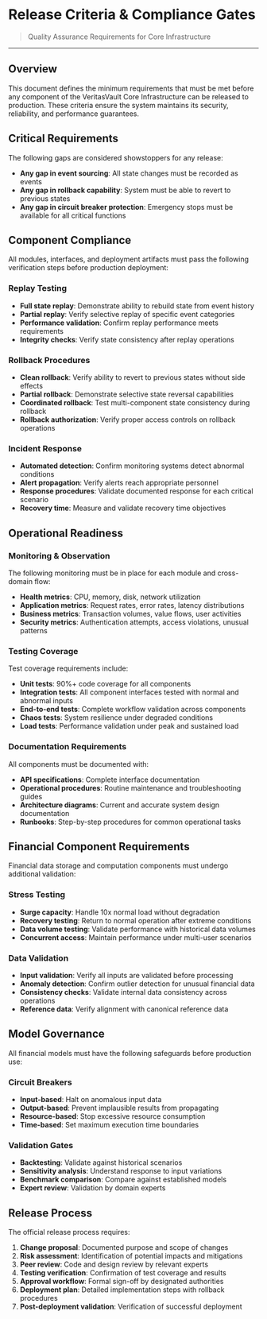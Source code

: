 # Release Criteria & Compliance Gates

> Quality Assurance Requirements for Core Infrastructure

---

## Overview

This document defines the minimum requirements that must be met before any component of the VeritasVault Core Infrastructure can be released to production. These criteria ensure the system maintains its security, reliability, and performance guarantees.

## Critical Requirements

The following gaps are considered showstoppers for any release:

* **Any gap in event sourcing**: All state changes must be recorded as events
* **Any gap in rollback capability**: System must be able to revert to previous states
* **Any gap in circuit breaker protection**: Emergency stops must be available for all critical functions

## Component Compliance

All modules, interfaces, and deployment artifacts must pass the following verification steps before production deployment:

### Replay Testing

* **Full state replay**: Demonstrate ability to rebuild state from event history
* **Partial replay**: Verify selective replay of specific event categories
* **Performance validation**: Confirm replay performance meets requirements
* **Integrity checks**: Verify state consistency after replay operations

### Rollback Procedures

* **Clean rollback**: Verify ability to revert to previous states without side effects
* **Partial rollback**: Demonstrate selective state reversal capabilities
* **Coordinated rollback**: Test multi-component state consistency during rollback
* **Rollback authorization**: Verify proper access controls on rollback operations

### Incident Response

* **Automated detection**: Confirm monitoring systems detect abnormal conditions
* **Alert propagation**: Verify alerts reach appropriate personnel
* **Response procedures**: Validate documented response for each critical scenario
* **Recovery time**: Measure and validate recovery time objectives

## Operational Readiness

### Monitoring & Observation

The following monitoring must be in place for each module and cross-domain flow:

* **Health metrics**: CPU, memory, disk, network utilization
* **Application metrics**: Request rates, error rates, latency distributions
* **Business metrics**: Transaction volumes, value flows, user activities
* **Security metrics**: Authentication attempts, access violations, unusual patterns

### Testing Coverage

Test coverage requirements include:

* **Unit tests**: 90%+ code coverage for all components
* **Integration tests**: All component interfaces tested with normal and abnormal inputs
* **End-to-end tests**: Complete workflow validation across components
* **Chaos tests**: System resilience under degraded conditions
* **Load tests**: Performance validation under peak and sustained load

### Documentation Requirements

All components must be documented with:

* **API specifications**: Complete interface documentation
* **Operational procedures**: Routine maintenance and troubleshooting guides
* **Architecture diagrams**: Current and accurate system design documentation
* **Runbooks**: Step-by-step procedures for common operational tasks

## Financial Component Requirements

Financial data storage and computation components must undergo additional validation:

### Stress Testing

* **Surge capacity**: Handle 10x normal load without degradation
* **Recovery testing**: Return to normal operation after extreme conditions
* **Data volume testing**: Validate performance with historical data volumes
* **Concurrent access**: Maintain performance under multi-user scenarios

### Data Validation

* **Input validation**: Verify all inputs are validated before processing
* **Anomaly detection**: Confirm outlier detection for unusual financial data
* **Consistency checks**: Validate internal data consistency across operations
* **Reference data**: Verify alignment with canonical reference data

## Model Governance

All financial models must have the following safeguards before production use:

### Circuit Breakers

* **Input-based**: Halt on anomalous input data
* **Output-based**: Prevent implausible results from propagating
* **Resource-based**: Stop excessive resource consumption
* **Time-based**: Set maximum execution time boundaries

### Validation Gates

* **Backtesting**: Validate against historical scenarios
* **Sensitivity analysis**: Understand response to input variations
* **Benchmark comparison**: Compare against established models
* **Expert review**: Validation by domain experts

## Release Process

The official release process requires:

1. **Change proposal**: Documented purpose and scope of changes
2. **Risk assessment**: Identification of potential impacts and mitigations
3. **Peer review**: Code and design review by relevant experts
4. **Testing verification**: Confirmation of test coverage and results
5. **Approval workflow**: Formal sign-off by designated authorities
6. **Deployment plan**: Detailed implementation steps with rollback procedures
7. **Post-deployment validation**: Verification of successful deployment